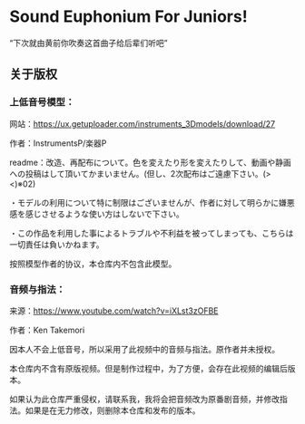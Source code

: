 # Sound Euphonium For Juniors!
 “下次就由黄前你吹奏这首曲子给后辈们听吧”
 
 ## 关于版权
 ### 上低音号模型：
 网站：https://ux.getuploader.com/instruments_3Dmodels/download/27
 
 作者：InstrumentsP/楽器P
 
 readme：改造、再配布について。色を変えたり形を変えたりして、動画や静画への投稿はして頂いてかまいません。(但し、2次配布はご遠慮下さい。(><)※02)

・モデルの利用について特に制限はございませんが、作者に対して明らかに嫌悪感を感じさせるような使い方はしないで下さい。

・この作品を利用した事によるトラブルや不利益を被ってしまっても、こちらは一切責任は負いかねます。

按照模型作者的协议，本仓库内不包含此模型。

### 音频与指法：
来源：https://www.youtube.com/watch?v=iXLst3zOFBE

作者：Ken Takemori

因本人不会上低音号，所以采用了此视频中的音频与指法。原作者并未授权。

本仓库内不含有原版视频。但是制作过程中，为了方便，会存在此视频的编辑后版本。

如果认为此仓库严重侵权，请联系我，我将会把音频改为原番剧音频，并修改指法。如果是在无力修改，则删除本仓库和发布的版本。





